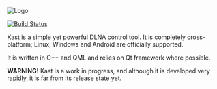 ![Logo](http://i.imgur.com/OETkHIW.png)

[![Build Status](https://travis-ci.com/feelfreelinux/kast.svg?token=i8py4h6aCePPndssFYZf&branch=master)](https://travis-ci.com/feelfreelinux/kast)  

Kast is a simple yet powerful DLNA control tool. It is completely cross-platform; Linux, Windows and Android are officially supported.

It is written in C++ and QML and relies on Qt framework where possible.

**WARNING!**  Kast is a work in progress, and although it is developed very rapidly, it is far from its release state yet.
